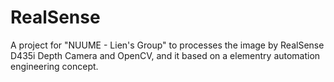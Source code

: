 # RealSense
A project for "NUUME - Lien's Group" to processes the image by RealSense D435i Depth Camera and OpenCV, and it based on a elementry automation engineering concept.
